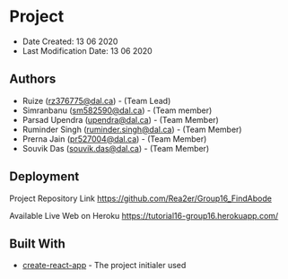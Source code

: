 # Project 

* Date Created: 13 06 2020
* Last Modification Date: 13 06 2020

## Authors

- Ruize (rz376775@dal.ca) - (Team Lead)
- Simranbanu (sm582590@dal.ca) - (Team member)
- Parsad Upendra (upendra@dal.ca) - (Team Member)
- Ruminder Singh (ruminder.singh@dal.ca) - (Team Member)
- Prerna Jain (pr527004@dal.ca) - (Team Member)
- Souvik Das (souvik.das@dal.ca) - (Team Member)

## Deployment

Project Repository Link
https://github.com/Rea2er/Group16_FindAbode

Available Live Web on Heroku
https://tutorial16-group16.herokuapp.com/

## Built With

- [create-react-app](https://create-react-app.dev/) - The project initialer used
